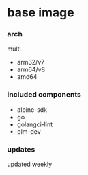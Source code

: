 # base image

### arch

multi

* arm32/v7
* arm64/v8
* amd64

### included components

* alpine-sdk
* go
* golangci-lint
* olm-dev

### updates

updated weekly
